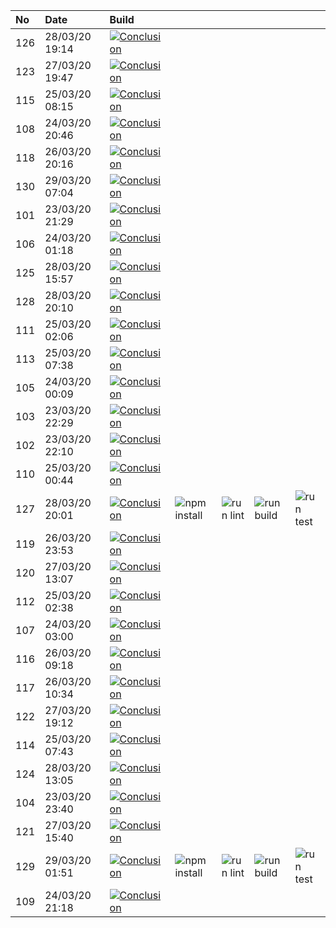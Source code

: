 | No  | Date           | Build                                                                                                                                                           |                                                                      |                                                                |                                                                  |                                                                |
| :-- | :------------- | :-------------------------------------------------------------------------------------------------------------------------------------------------------------- | :------------------------------------------------------------------- | :------------------------------------------------------------- | :--------------------------------------------------------------- | :------------------------------------------------------------- |
| 126 | 28/03/20 19:14 | [![Conclusion](https://img.shields.io/badge/build-pass-brightgreen)](https://github.com/e2e-boilerplate/nightwatch-typescript-tsc-assert/actions/runs/65521192) |                                                                      |                                                                |                                                                  |                                                                |
| 123 | 27/03/20 19:47 | [![Conclusion](https://img.shields.io/badge/build-pass-brightgreen)](https://github.com/e2e-boilerplate/nightwatch-typescript-tsc-assert/actions/runs/64985247) |                                                                      |                                                                |                                                                  |                                                                |
| 115 | 25/03/20 08:15 | [![Conclusion](https://img.shields.io/badge/build-pass-brightgreen)](https://github.com/e2e-boilerplate/nightwatch-typescript-tsc-assert/actions/runs/62974152) |                                                                      |                                                                |                                                                  |                                                                |
| 108 | 24/03/20 20:46 | [![Conclusion](https://img.shields.io/badge/build-pass-brightgreen)](https://github.com/e2e-boilerplate/nightwatch-typescript-tsc-assert/actions/runs/62642159) |                                                                      |                                                                |                                                                  |                                                                |
| 118 | 26/03/20 20:16 | [![Conclusion](https://img.shields.io/badge/build-pass-brightgreen)](https://github.com/e2e-boilerplate/nightwatch-typescript-tsc-assert/actions/runs/64225774) |                                                                      |                                                                |                                                                  |                                                                |
| 130 | 29/03/20 07:04 | [![Conclusion](https://img.shields.io/badge/build-pass-brightgreen)](https://github.com/e2e-boilerplate/nightwatch-typescript-tsc-assert/actions/runs/65777959) |                                                                      |                                                                |                                                                  |                                                                |
| 101 | 23/03/20 21:29 | [![Conclusion](https://img.shields.io/badge/build-pass-brightgreen)](https://github.com/e2e-boilerplate/nightwatch-typescript-tsc-assert/actions/runs/61880352) |                                                                      |                                                                |                                                                  |                                                                |
| 106 | 24/03/20 01:18 | [![Conclusion](https://img.shields.io/badge/build-pass-brightgreen)](https://github.com/e2e-boilerplate/nightwatch-typescript-tsc-assert/actions/runs/61974223) |                                                                      |                                                                |                                                                  |                                                                |
| 125 | 28/03/20 15:57 | [![Conclusion](https://img.shields.io/badge/build-pass-brightgreen)](https://github.com/e2e-boilerplate/nightwatch-typescript-tsc-assert/actions/runs/65439855) |                                                                      |                                                                |                                                                  |                                                                |
| 128 | 28/03/20 20:10 | [![Conclusion](https://img.shields.io/badge/build-pass-brightgreen)](https://github.com/e2e-boilerplate/nightwatch-typescript-tsc-assert/actions/runs/65544971) |                                                                      |                                                                |                                                                  |                                                                |
| 111 | 25/03/20 02:06 | [![Conclusion](https://img.shields.io/badge/build-pass-brightgreen)](https://github.com/e2e-boilerplate/nightwatch-typescript-tsc-assert/actions/runs/62775681) |                                                                      |                                                                |                                                                  |                                                                |
| 113 | 25/03/20 07:38 | [![Conclusion](https://img.shields.io/badge/build-pass-brightgreen)](https://github.com/e2e-boilerplate/nightwatch-typescript-tsc-assert/actions/runs/62951458) |                                                                      |                                                                |                                                                  |                                                                |
| 105 | 24/03/20 00:09 | [![Conclusion](https://img.shields.io/badge/build-pass-brightgreen)](https://github.com/e2e-boilerplate/nightwatch-typescript-tsc-assert/actions/runs/61947689) |                                                                      |                                                                |                                                                  |                                                                |
| 103 | 23/03/20 22:29 | [![Conclusion](https://img.shields.io/badge/build-fail-red)](https://github.com/e2e-boilerplate/nightwatch-typescript-tsc-assert/actions/runs/61904846)         |                                                                      |                                                                |                                                                  |                                                                |
| 102 | 23/03/20 22:10 | [![Conclusion](https://img.shields.io/badge/build-fail-red)](https://github.com/e2e-boilerplate/nightwatch-typescript-tsc-assert/actions/runs/61899641)         |                                                                      |                                                                |                                                                  |                                                                |
| 110 | 25/03/20 00:44 | [![Conclusion](https://img.shields.io/badge/build-pass-brightgreen)](https://github.com/e2e-boilerplate/nightwatch-typescript-tsc-assert/actions/runs/62740377) |                                                                      |                                                                |                                                                  |                                                                |
| 127 | 28/03/20 20:01 | [![Conclusion](https://img.shields.io/badge/build-pass-brightgreen)](https://github.com/e2e-boilerplate/nightwatch-typescript-tsc-assert/actions/runs/65533073) | ![npm install](https://img.shields.io/badge/npm-install-brightgreen) | ![run lint](https://img.shields.io/badge/run-lint-brightgreen) | ![run build](https://img.shields.io/badge/run-build-brightgreen) | ![run test](https://img.shields.io/badge/run-test-brightgreen) |
| 119 | 26/03/20 23:53 | [![Conclusion](https://img.shields.io/badge/build-pass-brightgreen)](https://github.com/e2e-boilerplate/nightwatch-typescript-tsc-assert/actions/runs/64316338) |                                                                      |                                                                |                                                                  |                                                                |
| 120 | 27/03/20 13:07 | [![Conclusion](https://img.shields.io/badge/build-pass-brightgreen)](https://github.com/e2e-boilerplate/nightwatch-typescript-tsc-assert/actions/runs/64773521) |                                                                      |                                                                |                                                                  |                                                                |
| 112 | 25/03/20 02:38 | [![Conclusion](https://img.shields.io/badge/build-pass-brightgreen)](https://github.com/e2e-boilerplate/nightwatch-typescript-tsc-assert/actions/runs/62788393) |                                                                      |                                                                |                                                                  |                                                                |
| 107 | 24/03/20 03:00 | [![Conclusion](https://img.shields.io/badge/build-pass-brightgreen)](https://github.com/e2e-boilerplate/nightwatch-typescript-tsc-assert/actions/runs/62012359) |                                                                      |                                                                |                                                                  |                                                                |
| 116 | 26/03/20 09:18 | [![Conclusion](https://img.shields.io/badge/build-pass-brightgreen)](https://github.com/e2e-boilerplate/nightwatch-typescript-tsc-assert/actions/runs/63809937) |                                                                      |                                                                |                                                                  |                                                                |
| 117 | 26/03/20 10:34 | [![Conclusion](https://img.shields.io/badge/build-pass-brightgreen)](https://github.com/e2e-boilerplate/nightwatch-typescript-tsc-assert/actions/runs/63858911) |                                                                      |                                                                |                                                                  |                                                                |
| 122 | 27/03/20 19:12 | [![Conclusion](https://img.shields.io/badge/build-pass-brightgreen)](https://github.com/e2e-boilerplate/nightwatch-typescript-tsc-assert/actions/runs/64974175) |                                                                      |                                                                |                                                                  |                                                                |
| 114 | 25/03/20 07:43 | [![Conclusion](https://img.shields.io/badge/build-pass-brightgreen)](https://github.com/e2e-boilerplate/nightwatch-typescript-tsc-assert/actions/runs/62952757) |                                                                      |                                                                |                                                                  |                                                                |
| 124 | 28/03/20 13:05 | [![Conclusion](https://img.shields.io/badge/build-pass-brightgreen)](https://github.com/e2e-boilerplate/nightwatch-typescript-tsc-assert/actions/runs/65373361) |                                                                      |                                                                |                                                                  |                                                                |
| 104 | 23/03/20 23:40 | [![Conclusion](https://img.shields.io/badge/build-fail-red)](https://github.com/e2e-boilerplate/nightwatch-typescript-tsc-assert/actions/runs/61932713)         |                                                                      |                                                                |                                                                  |                                                                |
| 121 | 27/03/20 15:40 | [![Conclusion](https://img.shields.io/badge/build-pass-brightgreen)](https://github.com/e2e-boilerplate/nightwatch-typescript-tsc-assert/actions/runs/64861525) |                                                                      |                                                                |                                                                  |                                                                |
| 129 | 29/03/20 01:51 | [![Conclusion](https://img.shields.io/badge/build-pass-brightgreen)](https://github.com/e2e-boilerplate/nightwatch-typescript-tsc-assert/actions/runs/65663192) | ![npm install](https://img.shields.io/badge/npm-install-brightgreen) | ![run lint](https://img.shields.io/badge/run-lint-brightgreen) | ![run build](https://img.shields.io/badge/run-build-brightgreen) | ![run test](https://img.shields.io/badge/run-test-brightgreen) |
| 109 | 24/03/20 21:18 | [![Conclusion](https://img.shields.io/badge/build-pass-brightgreen)](https://github.com/e2e-boilerplate/nightwatch-typescript-tsc-assert/actions/runs/62659576) |                                                                      |                                                                |                                                                  |                                                                |